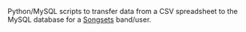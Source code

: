Python/MySQL scripts to transfer data from a CSV spreadsheet to the MySQL database for a [Songsets](https://github.com/matthew-h-wang/songsets) band/user.